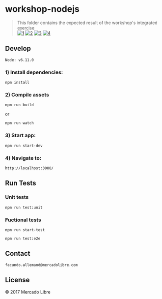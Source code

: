 # workshop-nodejs

> This folder contains the expected result of the workshop's integrated exercise  
[![1](https://user-images.githubusercontent.com/16105726/30078965-115f27d8-9255-11e7-8f46-7147becdafbc.png)](https://user-images.githubusercontent.com/16105726/30079027-341a4c1c-9255-11e7-9ce3-5c32d02155c5.png) [![2](https://user-images.githubusercontent.com/16105726/30078967-118b23b0-9255-11e7-8fb4-6aa6fc9554b4.png)](https://user-images.githubusercontent.com/16105726/30079028-341b7592-9255-11e7-988b-30f48d1ca4b0.png) [![3](https://user-images.githubusercontent.com/16105726/30078969-11a197ee-9255-11e7-985b-64a50f1d72b2.png)](https://user-images.githubusercontent.com/16105726/30079029-341bd028-9255-11e7-818e-73ff1f4a86da.png) [![4](https://user-images.githubusercontent.com/16105726/30078968-11954cd2-9255-11e7-9f05-2eb46db2991d.png)](https://user-images.githubusercontent.com/16105726/30079026-3416e4dc-9255-11e7-9135-052d4a7000c5.png)


## Develop
`Node: v6.11.0`  
### 1) Install dependencies:
```
npm install
```
### 2) Compile  assets
```
npm run build
```
or
```
npm run watch
```
### 3) Start app:
```
npm run start-dev
```
### 4) Navigate to:
```
http://localhost:3000/
```

## Run Tests
### Unit tests
```
npm run test:unit
```
### Fuctional tests
```
npm run start-test
``` 
```
npm run test:e2e
``` 

## Contact 
```
facundo.allemand@mercadolibre.com
``` 


## License
© 2017 Mercado Libre
